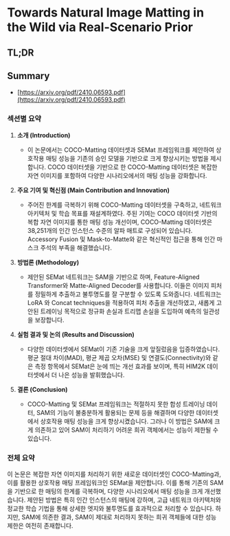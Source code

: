 # Towards Natural Image Matting in the Wild via Real-Scenario Prior
## TL;DR
## Summary
- [https://arxiv.org/pdf/2410.06593.pdf](https://arxiv.org/pdf/2410.06593.pdf)

### 섹션별 요약

1. **소개 (Introduction)**
   - 이 논문에서는 COCO-Matting 데이터셋과 SEMat 프레임워크를 제안하여 상호작용 매팅 성능을 기존의 승인 모델을 기반으로 크게 향상시키는 방법을 제시합니다. COCO 데이터셋을 기반으로 한 COCO-Matting 데이터셋은 복잡한 자연 이미지를 포함하여 다양한 시나리오에서의 매팅 성능을 강화합니다.

2. **주요 기여 및 혁신점 (Main Contribution and Innovation)**
   - 주어진 한계를 극복하기 위해 COCO-Matting 데이터셋을 구축하고, 네트워크 아키텍처 및 학습 목표를 재설계하였다. 주된 기여는 COCO 데이터셋 기반의 복합 자연 이미지를 통한 매팅 성능 개선이며, COCO-Matting 데이터셋은 38,251개의 인간 인스턴스 수준의 알파 매트로 구성되어 있습니다. Accessory Fusion 및 Mask-to-Matte와 같은 혁신적인 접근을 통해 인간 마스크 주석의 부족을 해결했습니다.

3. **방법론 (Methodology)**
   - 제안된 SEMat 네트워크는 SAM을 기반으로 하며, Feature-Aligned Transformer와 Matte-Aligned Decoder를 사용합니다. 이들은 이미지 피처를 정밀하게 추출하고 불투명도를 잘 구분할 수 있도록 도와줍니다. 네트워크는 LoRA 와 Concat techniques을 적용하여 피처 추출을 개선하였고, 새롭게 고안된 트레이닝 목적으로 정규화 손실과 트리맵 손실을 도입하여 예측의 일관성을 보장합니다.

4. **실험 결과 및 논의 (Results and Discussion)**
   - 다양한 데이터셋에서 SEMat이 기존 기술을 크게 앞질렀음을 입증하였습니다. 평균 절대 차이(MAD), 평균 제곱 오차(MSE) 및 연결도(Connectivity)와 같은 측정 항목에서 SEMat은 눈에 띄는 개선 효과를 보이며, 특히 HIM2K 데이터셋에서 더 나은 성능을 발휘했습니다.

5. **결론 (Conclusion)**
   - COCO-Matting 및 SEMat 프레임워크는 적절하지 못한 합성 트레이닝 데이터, SAM의 기능이 불충분하게 활용되는 문제 등을 해결하며 다양한 데이터셋에서 상호작용 매팅 성능을 크게 향상시켰습니다. 그러나 이 방법은 SAM에 크게 의존하고 있어 SAM이 처리하기 어려운 희귀 객체에서는 성능이 제한될 수 있습니다. 

### 전체 요약

이 논문은 복잡한 자연 이미지를 처리하기 위한 새로운 데이터셋인 COCO-Matting과, 이를 활용한 상호작용 매팅 프레임워크인 SEMat을 제안합니다. 이를 통해 기존의 SAM을 기반으로 한 매팅의 한계를 극복하며, 다양한 시나리오에서 매팅 성능을 크게 개선했습니다. 제안된 방법은 특히 인간 인스턴스의 매팅에 강하며, 고급 네트워크 아키텍처와 정교한 학습 기법을 통해 상세한 엣지와 불투명도를 효과적으로 처리할 수 있습니다. 하지만, SAM에 의존한 결과, SAM이 제대로 처리하지 못하는 희귀 객체들에 대한 성능 제한은 여전히 존재합니다.